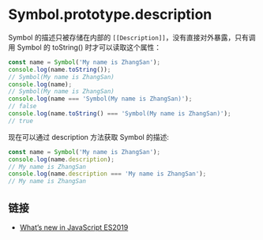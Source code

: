 # Symbol.prototype.description

Symbol 的描述只被存储在内部的 `[[Description]]`，没有直接对外暴露，只有调用 Symbol 的 toString() 时才可以读取这个属性：

```js
const name = Symbol('My name is ZhangSan');
console.log(name.toString());
// Symbol(My name is ZhangSan)
console.log(name);
// Symbol(My name is ZhangSan)
console.log(name === 'Symbol(My name is ZhangSan)');
// false
console.log(name.toString() === 'Symbol(My name is ZhangSan)');
// true
```

现在可以通过 description 方法获取 Symbol 的描述:

```js
const name = Symbol('My name is ZhangSan');
console.log(name.description);
// My name is ZhangSan
console.log(name.description === 'My name is ZhangSan');
// My name is ZhangSan
```

## 链接

- [What’s new in JavaScript ES2019](https://www.freecodecamp.org/news/whats-new-in-javascript-es2019-8af4390d8494/)
